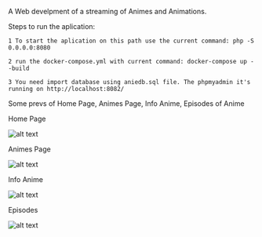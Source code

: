 A Web develpment of a streaming of Animes and Animations.

Steps to run the aplication:

    1 To start the aplication on this path use the current command: php -S 0.0.0.0:8080

    2 run the docker-compose.yml with current command: docker-compose up --build

    3 You need import database using aniedb.sql file. The phpmyadmin it's running on http://localhost:8082/

Some prevs of Home Page, Animes Page, Info Anime, Episodes of Anime

Home Page

![alt text](https://github.com/SCROLLUCK/AnieEclipse/blob/master/animes/mob-psycho-100/img/prev/home.png?raw=true)

Animes Page

![alt text](https://github.com/SCROLLUCK/AnieEclipse/blob/master/animes/mob-psycho-100/img/prev/animes.png?raw=true)

Info Anime

![alt text](https://github.com/SCROLLUCK/AnieEclipse/blob/master/animes/mob-psycho-100/img/prev/infoanime.png?raw=true)

Episodes

![alt text](https://github.com/SCROLLUCK/AnieEclipse/blob/master/animes/mob-psycho-100/img/prev/infoanime.png?raw=true)

